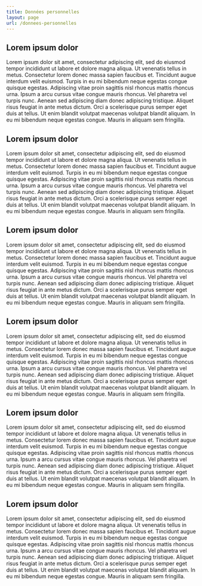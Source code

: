 ```yaml
---
title: Données personnelles
layout: page
url: /donnees-personnelles
---
```

## Lorem ipsum dolor

Lorem ipsum dolor sit amet, consectetur adipiscing elit, sed do eiusmod tempor incididunt ut labore et dolore magna aliqua. Ut venenatis tellus in metus. Consectetur lorem donec massa sapien faucibus et. Tincidunt augue interdum velit euismod. Turpis in eu mi bibendum neque egestas congue quisque egestas. Adipiscing vitae proin sagittis nisl rhoncus mattis rhoncus urna. Ipsum a arcu cursus vitae congue mauris rhoncus. Vel pharetra vel turpis nunc. Aenean sed adipiscing diam donec adipiscing tristique. Aliquet risus feugiat in ante metus dictum. Orci a scelerisque purus semper eget duis at tellus. Ut enim blandit volutpat maecenas volutpat blandit aliquam. In eu mi bibendum neque egestas congue. Mauris in aliquam sem fringilla.

## Lorem ipsum dolor

Lorem ipsum dolor sit amet, consectetur adipiscing elit, sed do eiusmod tempor incididunt ut labore et dolore magna aliqua. Ut venenatis tellus in metus. Consectetur lorem donec massa sapien faucibus et. Tincidunt augue interdum velit euismod. Turpis in eu mi bibendum neque egestas congue quisque egestas. Adipiscing vitae proin sagittis nisl rhoncus mattis rhoncus urna. Ipsum a arcu cursus vitae congue mauris rhoncus. Vel pharetra vel turpis nunc. Aenean sed adipiscing diam donec adipiscing tristique. Aliquet risus feugiat in ante metus dictum. Orci a scelerisque purus semper eget duis at tellus. Ut enim blandit volutpat maecenas volutpat blandit aliquam. In eu mi bibendum neque egestas congue. Mauris in aliquam sem fringilla.

## Lorem ipsum dolor

Lorem ipsum dolor sit amet, consectetur adipiscing elit, sed do eiusmod tempor incididunt ut labore et dolore magna aliqua. Ut venenatis tellus in metus. Consectetur lorem donec massa sapien faucibus et. Tincidunt augue interdum velit euismod. Turpis in eu mi bibendum neque egestas congue quisque egestas. Adipiscing vitae proin sagittis nisl rhoncus mattis rhoncus urna. Ipsum a arcu cursus vitae congue mauris rhoncus. Vel pharetra vel turpis nunc. Aenean sed adipiscing diam donec adipiscing tristique. Aliquet risus feugiat in ante metus dictum. Orci a scelerisque purus semper eget duis at tellus. Ut enim blandit volutpat maecenas volutpat blandit aliquam. In eu mi bibendum neque egestas congue. Mauris in aliquam sem fringilla.

## Lorem ipsum dolor

Lorem ipsum dolor sit amet, consectetur adipiscing elit, sed do eiusmod tempor incididunt ut labore et dolore magna aliqua. Ut venenatis tellus in metus. Consectetur lorem donec massa sapien faucibus et. Tincidunt augue interdum velit euismod. Turpis in eu mi bibendum neque egestas congue quisque egestas. Adipiscing vitae proin sagittis nisl rhoncus mattis rhoncus urna. Ipsum a arcu cursus vitae congue mauris rhoncus. Vel pharetra vel turpis nunc. Aenean sed adipiscing diam donec adipiscing tristique. Aliquet risus feugiat in ante metus dictum. Orci a scelerisque purus semper eget duis at tellus. Ut enim blandit volutpat maecenas volutpat blandit aliquam. In eu mi bibendum neque egestas congue. Mauris in aliquam sem fringilla.

## Lorem ipsum dolor

Lorem ipsum dolor sit amet, consectetur adipiscing elit, sed do eiusmod tempor incididunt ut labore et dolore magna aliqua. Ut venenatis tellus in metus. Consectetur lorem donec massa sapien faucibus et. Tincidunt augue interdum velit euismod. Turpis in eu mi bibendum neque egestas congue quisque egestas. Adipiscing vitae proin sagittis nisl rhoncus mattis rhoncus urna. Ipsum a arcu cursus vitae congue mauris rhoncus. Vel pharetra vel turpis nunc. Aenean sed adipiscing diam donec adipiscing tristique. Aliquet risus feugiat in ante metus dictum. Orci a scelerisque purus semper eget duis at tellus. Ut enim blandit volutpat maecenas volutpat blandit aliquam. In eu mi bibendum neque egestas congue. Mauris in aliquam sem fringilla.

## Lorem ipsum dolor

Lorem ipsum dolor sit amet, consectetur adipiscing elit, sed do eiusmod tempor incididunt ut labore et dolore magna aliqua. Ut venenatis tellus in metus. Consectetur lorem donec massa sapien faucibus et. Tincidunt augue interdum velit euismod. Turpis in eu mi bibendum neque egestas congue quisque egestas. Adipiscing vitae proin sagittis nisl rhoncus mattis rhoncus urna. Ipsum a arcu cursus vitae congue mauris rhoncus. Vel pharetra vel turpis nunc. Aenean sed adipiscing diam donec adipiscing tristique. Aliquet risus feugiat in ante metus dictum. Orci a scelerisque purus semper eget duis at tellus. Ut enim blandit volutpat maecenas volutpat blandit aliquam. In eu mi bibendum neque egestas congue. Mauris in aliquam sem fringilla.
